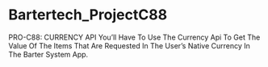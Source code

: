 # Bartertech_ProjectC88
PRO-C88: CURRENCY API                                             You’ll Have To Use The Currency Api To Get The Value Of The Items That Are Requested In The User’s Native Currency In The Barter System App.
